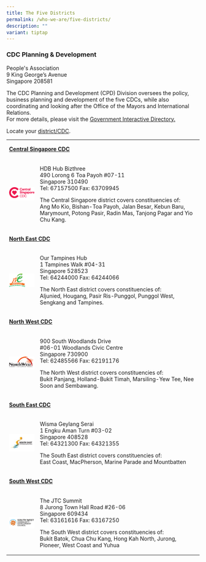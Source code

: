 ```yaml
---
title: The Five Districts
permalink: /who-we-are/five-districts/
description: ""
variant: tiptap
---
```

<h3>CDC Planning &amp; Development</h3>
<p>People's Association
<br>9 King George’s Avenue
<br>Singapore 208581</p>
<p>The CDC Planning and Development (CPD) Division oversees the policy, business
planning and development of the five CDCs, while also coordinating and
looking after the Office of the Mayors and International Relations.
<br>For more details, please visit the <a href="https://www.sgdi.gov.sg/ministries/mccy/statutory-boards/pa/departments/partnership" rel="noopener noreferrer nofollow" target="_blank">Government Interactive Directory.</a>
</p>
<p></p>
<p>Locate your <a href="https://www.gowhere.gov.sg/cdc" rel="noopener noreferrer nofollow" target="_blank">district/CDC</a>.</p>
<p></p>
<table style="minWidth: 50px">
<colgroup>
<col>
<col>
</colgroup>
<tbody>
<tr>
<td rowspan="1" colspan="2">
<p><strong><a href="https://centralsingapore.cdc.gov.sg" rel="noopener noreferrer nofollow" target="_blank">Central Singapore CDC</a></strong>
</p>
</td>
</tr>
<tr>
<td rowspan="1" colspan="1">
<div class="isomer-image-wrapper">
<img style="width:160px; float:left;right-margin:20px;" height="auto" width="100%" alt="Ngee Ann Kongsi (NAK) – CDC COVID-19 Relief Fund (COVID Relief Fund)" src="/images/CDC%20Logos/01.png">
</div>
</td>
<td rowspan="1" colspan="1">
<p>HDB Hub Bizthree
<br>490 Lorong 6 Toa Payoh #07-11
<br>Singapore 310490
<br>Tel: 67157500 Fax: 63709945
<br>
</p>
<p>The Central Singapore district covers constituencies of:
<br>Ang Mo Kio, Bishan-Toa Payoh, Jalan Besar, Kebun Baru, Marymount, Potong
Pasir, Radin Mas, Tanjong Pagar and Yio Chu Kang.</p>
</td>
</tr>
<tr>
<td rowspan="1" colspan="2">
<p><strong><a href="https://northeast.cdc.gov.sg" rel="noopener noreferrer nofollow" target="_blank">North East CDC</a></strong>
</p>
</td>
</tr>
<tr>
<td rowspan="1" colspan="1">
<div class="isomer-image-wrapper">
<img style="width:160px; float:left;right-margin:20px;" height="auto" width="100%" alt="Ngee Ann Kongsi (NAK) – CDC COVID-19 Relief Fund (COVID Relief Fund)" src="/images/CDC%20Logos/02.png">
</div>
</td>
<td rowspan="1" colspan="1">
<p>Our Tampines Hub
<br>1 Tampines Walk #04-31
<br>Singapore 528523
<br>Tel: 64244000 Fax: 64244066
<br>
</p>
<p>The North East district covers constituencies of:
<br>Aljunied, Hougang, Pasir Ris-Punggol, Punggol West, Sengkang and Tampines.</p>
</td>
</tr>
<tr>
<td rowspan="1" colspan="2">
<p><strong><a href="https://northwest.cdc.gov.sg" rel="noopener noreferrer nofollow" target="_blank">North West CDC</a></strong>
</p>
</td>
</tr>
<tr>
<td rowspan="1" colspan="1">
<div class="isomer-image-wrapper">
<img style="width:160px; float:left;right-margin:20px;" height="auto" width="100%" alt="Ngee Ann Kongsi (NAK) – CDC COVID-19 Relief Fund (COVID Relief Fund)" src="/images/CDC%20Logos/03.png">
</div>
</td>
<td rowspan="1" colspan="1">
<p>900 South Woodlands Drive
<br>#06-01 Woodlands Civic Centre
<br>Singapore 730900
<br>Tel: 62485566 Fax: 62191176
<br>
</p>
<p>The North West district covers constituencies of:
<br>Bukit Panjang, Holland-Bukit Timah, Marsiling-Yew Tee, Nee Soon and Sembawang.</p>
</td>
</tr>
<tr>
<td rowspan="1" colspan="2">
<p><strong><a href="https://southeast.cdc.gov.sg" rel="noopener noreferrer nofollow" target="_blank">South East CDC</a></strong>
</p>
</td>
</tr>
<tr>
<td rowspan="1" colspan="1">
<div class="isomer-image-wrapper">
<img style="width:160px; float:left;right-margin:20px;" height="auto" width="100%" alt="Ngee Ann Kongsi (NAK) – CDC COVID-19 Relief Fund (COVID Relief Fund)" src="/images/CDC%20Logos/south-east-cdc-(1).jpg">
</div>
</td>
<td rowspan="1" colspan="1">
<p>Wisma Geylang Serai
<br>1 Engku Aman Turn #03-02
<br>Singapore 408528
<br>Tel: 64321300 Fax: 64321355
<br>
</p>
<p>The South East district covers constituencies of:
<br>East Coast, MacPherson, Marine Parade and Mountbatten</p>
</td>
</tr>
<tr>
<td rowspan="1" colspan="2">
<p><strong><a href="https://southwest.cdc.gov.sg" rel="noopener noreferrer nofollow" target="_blank">South West CDC</a></strong>
</p>
</td>
</tr>
<tr>
<td rowspan="1" colspan="1">
<div class="isomer-image-wrapper">
<img style="width:160px; float:left;right-margin:20px;" height="auto" width="100%" alt="Ngee Ann Kongsi (NAK) – CDC COVID-19 Relief Fund (COVID Relief Fund)" src="/images/CDC%20Logos/sw_cdc_logo_fa-1-(1).png">
</div>
</td>
<td rowspan="1" colspan="1">
<p>The JTC Summit
<br>8 Jurong Town Hall Road #26-06
<br>Singapore 609434
<br>Tel: 63161616 Fax: 63167250
<br>
</p>
<p>The South West district covers constituencies of:
<br>Bukit Batok, Chua Chu Kang, Hong Kah North, Jurong, Pioneer, West Coast
and Yuhua</p>
</td>
</tr>
</tbody>
</table>
<p></p>